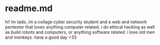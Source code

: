 # readme.md
hi! im tado, im a collage cyber security student and a web and network pentester that loves anything computer related. i do ethical hacking as well as build robots and computers, or anything software related. i love old men and monkeys. have a good day <33
